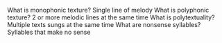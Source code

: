 What is monophonic texture?
Single line of melody
What is polyphonic texture?
2 or more melodic lines at the same time
What is polytextuality?
Multiple texts sungs at the same time
What are nonsense syllables?
Syllables that make no sense
